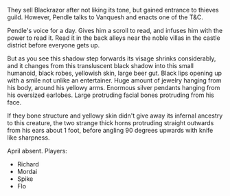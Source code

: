 They sell Blackrazor after not liking its tone, but gained entrance to thieves guild.
However, Pendle talks to Vanquesh and enacts one of the T&C.

Pendle's voice for a day. Gives him a scroll to read, and infuses him with the power to read it.
Read it in the back alleys near the noble villas in the castle district before everyone gets up.

But as you see this shadow step forwards its visage shrinks considerably, and it changes from this transluscent black shadow into this small humanoid, black robes, yellowish skin, large beer gut. Black lips opening up with a smile not unlike an entertainer. Huge amount of jewelry hanging from his body, around his yellowy arms. Enormous silver pendants hanging from his oversized earlobes. Large protruding facial bones protruding from his face.

If they bone structure and yellowy skin didn't give away its infernal ancestry to this creature, the two strange thick horns protruding straight outwards from his ears about 1 foot, before angling 90 degrees upwards with knife like sharpness.

April absent.
Players:
- Richard
- Mordai
- Spike
- Flo
